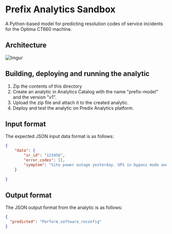 # Prefix Analytics Sandbox

A Python-based model for predicting resolution codes of service incidents for the Optima CT660 machine.

## Architecture

![Imgur](https://i.imgur.com/01DxkKH.png)

## Building, deploying and running the analytic
1. Zip the contents of this directory
2. Create an analytic in Analytics Catalog with the name "prefix-model" and the version "v1".
3. Upload the zip file and attach it to the created analytic.
4. Deploy and test the analytic on Predix Analytics platform.

## Input format
The expected JSON input data format is as follows:
```json
{
	"data": {
		"sr_id": "123456",
		"error_codes": [],
		"symptom": "Site power outage yesterday. UPS in bypass mode and battery breaker will not stay on."
	}
	
}
```

## Output format
The JSON output format from the analytic is as follows:
```json
{
  "predicted": "Perform_software_reconfig"
}
```
